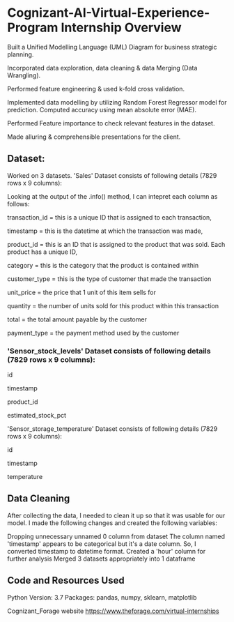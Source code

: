 # Cognizant-AI-Virtual-Experience-Program Internship Overview
Built a Unified Modelling Language (UML) Diagram for business strategic planning.

Incorporated data exploration, data cleaning & data Merging (Data Wrangling).

Performed feature engineering & used k-fold cross validation.

Implemented data modelling by utilizing Random Forest Regressor model for prediction. Computed accuracy using mean absolute error (MAE).

Performed Feature importance to check relevant features in the dataset.

Made alluring & comprehensible presentations for the client.

## Dataset:
Worked on 3 datasets. 'Sales' Dataset consists of following details (7829 rows x 9 columns):

Looking at the output of the .info() method, I can intepret each column as follows:

transaction_id = this is a unique ID that is assigned to each transaction,

timestamp = this is the datetime at which the transaction was made,

product_id = this is an ID that is assigned to the product that was sold. Each product has a unique ID, 

category = this is the category that the product is contained within 

customer_type = this is the type of customer that made the transaction

unit_price = the price that 1 unit of this item sells for

quantity = the number of units sold for this product within this transaction

total = the total amount payable by the customer

payment_type = the payment method used by the customer

### 'Sensor_stock_levels' Dataset consists of following details (7829 rows x 9 columns):

id

timestamp

product_id

estimated_stock_pct

'Sensor_storage_temperature' Dataset consists of following details (7829 rows x 9 columns):

id 

timestamp 

temperature

## Data Cleaning
After collecting the data, I needed to clean it up so that it was usable for our model. I made the following changes and created the following variables:

Dropping unnecessary unnamed 0 column from dataset
The column named 'timestamp' appears to be categorical but it's a date column. So, I converted timestamp to datetime format. Created a 'hour' column for further analysis
Merged 3 datasets appropriately into 1 dataframe

## Code and Resources Used
Python Version: 3.7
Packages: pandas, numpy, sklearn, matplotlib

Cognizant_Forage website https://www.theforage.com/virtual-internships

